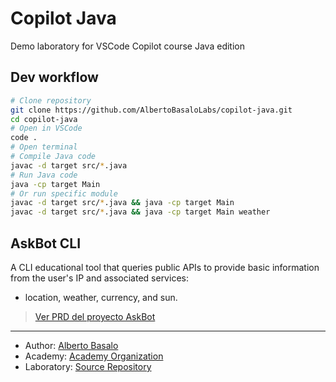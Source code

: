 # Copilot Java
Demo laboratory for VSCode Copilot course Java edition

## Dev workflow

```bash
# Clone repository
git clone https://github.com/AlbertoBasaloLabs/copilot-java.git
cd copilot-java
# Open in VSCode
code .
# Open terminal 
# Compile Java code
javac -d target src/*.java
# Run Java code
java -cp target Main
# Or run specific module
javac -d target src/*.java && java -cp target Main
javac -d target src/*.java && java -cp target Main weather
```
## AskBot CLI

A CLI educational tool that queries public APIs to provide basic information from the user's IP and associated services: 
- location, weather, currency, and sun.

> [Ver PRD del proyecto AskBot](docs/ask-bot.PRD.md)

---

- Author: [Alberto Basalo](https://albertobasalo.dev)
- Academy: [Academy Organization](https://github.com/AlbertoBasaloAcademy)
- Laboratory: [Source Repository](https://github.com/AlbertoBasaloLabs/copilot-java)